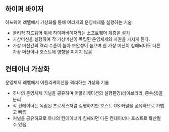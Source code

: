 ## 하이퍼 바이저

하드웨어 레벨에서 가상화를 통해 여러개의 운영체제를 실행하는 기술

- 물리적 하드웨어 위에 하이퍼바이저라는 소프트웨어 계층을 설치
- 가상머신을 실행하여 각 가상머신이 독립된 운영체제와 자원을 가지게 된다.
- 가상 머신간의 격리 수준이 높아 보안성이 높으며 한 가상 머신이 침해되어도 다른 가상 머신이나 호스트에 영향을 미치지 않음

## 컨테이너 가상화

운영체제 레벨에서 어플리케이션을 격리하는 가상화 기술

- 하나의 운영체제 커널을 공유하며 어플리케이션의 실행환경(라이브러리, 종속성)을 분리
- 각 컨테이너는 독립된 프로세스처럼 실행하지만 호스트 OS 커널을 공유하므로 가볍고 빠름
- 커널을 공유하므로 하나의 컨테이너가 침해되면 다른 컨테이너나 호스트로 확산될 수 있음